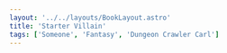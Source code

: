 ```yaml
---
layout: '../../layouts/BookLayout.astro'
title: 'Starter Villain'
tags: ['Someone', 'Fantasy', 'Dungeon Crawler Carl']
---
```

